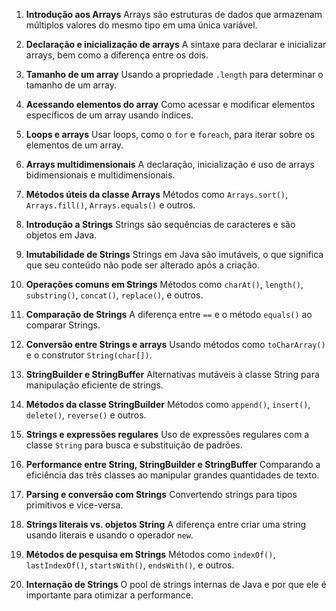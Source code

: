 1. **Introdução aos Arrays**
   Arrays são estruturas de dados que armazenam múltiplos valores do mesmo tipo em uma única variável.

2. **Declaração e inicialização de arrays**
   A sintaxe para declarar e inicializar arrays, bem como a diferença entre os dois.

3. **Tamanho de um array**
   Usando a propriedade `.length` para determinar o tamanho de um array.

4. **Acessando elementos do array**
   Como acessar e modificar elementos específicos de um array usando índices.

5. **Loops e arrays**
   Usar loops, como o `for` e `foreach`, para iterar sobre os elementos de um array.

6. **Arrays multidimensionais**
   A declaração, inicialização e uso de arrays bidimensionais e multidimensionais.

7. **Métodos úteis da classe Arrays**
   Métodos como `Arrays.sort()`, `Arrays.fill()`, `Arrays.equals()` e outros.

8. **Introdução a Strings**
   Strings são sequências de caracteres e são objetos em Java.

9. **Imutabilidade de Strings**
   Strings em Java são imutáveis, o que significa que seu conteúdo não pode ser alterado após a criação.

10. **Operações comuns em Strings**
    Métodos como `charAt()`, `length()`, `substring()`, `concat()`, `replace()`, e outros.

11. **Comparação de Strings**
    A diferença entre `==` e o método `equals()` ao comparar Strings.

12. **Conversão entre Strings e arrays**
    Usando métodos como `toCharArray()` e o construtor `String(char[])`.

13. **StringBuilder e StringBuffer**
    Alternativas mutáveis à classe String para manipulação eficiente de strings.

14. **Métodos da classe StringBuilder**
    Métodos como `append()`, `insert()`, `delete()`, `reverse()` e outros.

15. **Strings e expressões regulares**
    Uso de expressões regulares com a classe `String` para busca e substituição de padrões.

16. **Performance entre String, StringBuilder e StringBuffer**
    Comparando a eficiência das três classes ao manipular grandes quantidades de texto.

17. **Parsing e conversão com Strings**
    Convertendo strings para tipos primitivos e vice-versa.

18. **Strings literais vs. objetos String**
    A diferença entre criar uma string usando literais e usando o operador `new`.

19. **Métodos de pesquisa em Strings**
    Métodos como `indexOf()`, `lastIndexOf()`, `startsWith()`, `endsWith()`, e outros.

20. **Internação de Strings**
    O pool de strings internas de Java e por que ele é importante para otimizar a performance.